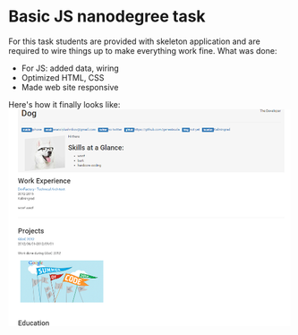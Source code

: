 # Basic JS nanodegree task

For this task students are provided with skeleton application and are required to wire things up to make everything work fine. 
What was done:
* For JS: added data, wiring
* Optimized HTML, CSS
* Made web site responsive

Here's how it finally looks like:
![alt tag](https://github.com/a-lushnikov/frontend-nanodegree-resume/blob/master/images/preview.png)
